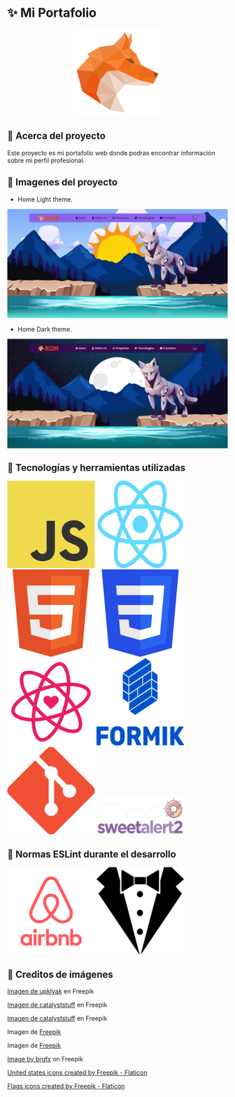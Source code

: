 # ✨ Mi Portafolio

<p align="center">
  <img height="200" width="200" src="./src/img/logo-edr.svg" />
</p>

## 🔶 Acerca del proyecto

Este proyecto es mi portafolio web donde podras encontrar información sobre mi perfil profesional.

## 🔶 Imagenes del proyecto

- Home Light theme.

<img src="./img-readme/portfolio-light.png">

- Home Dark theme.

<img src="./img-readme/portfolio-dark.png">

## 🔶 Tecnologías y herramientas utilizadas

<div display="flex">
  <img height="200" width="200" src="./img-readme/JavaScript.png" title="JavaScript">
  <img height="200" width="200" src="./img-readme/react-logo.png" title="React">
  <img height="200" width="200" src="./img-readme/html.png" title="HTML">
  <img height="200" width="200" src="./img-readme/css.png" title="CSS">
  <img height="200" width="200" src="./img-readme/react-icons.png" title="React-icons">
  <img height="200" width="200" src="./img-readme/formik.png" title="Formik">
  <img height="200" width="200" src="./img-readme/git.png" title="Git">
  <img height="90" width="200" src="./img-readme/sweetAlert2.png" title="SweetAlert2">
</div>

## 🔶 Normas ESLint durante el desarrollo

<div display="flex">
  <img height="200" width="200" src="./img-readme/eslint-airbnb.png" title="ESLint-AirBnB">
  <img height="200" width="200" src="./img-readme/stylelint.png" title="Stylelint">
</div>

## 🔶 Creditos de imágenes

<a href="https://www.freepik.es/vector-gratis/animales-mecanicos-robots-aguila-panda-lagarto-perro-foca-conjunto-dibujos-animados-vectoriales-mascotas-mecanicas-futuristas-pajaros-metal-reptiles-osos-lobos-leones-marinos-cyborgs-maquinas-electronicas_22273261.htm#query=wolf&position=22&from_view=search&track=sph" target="_blank">Imagen de upklyak</a> en Freepik

<a href="https://www.freepik.es/vector-gratis/lindo-astronauta-montando-cohete-agitando-mano-icono-dibujos-animados-ilustracion-concepto-icono-tecnologia-ciencia_10764053.htm#query=rocket&position=40&from_view=search&track=sph" target="_blank">Imagen de catalyststuff</a> en Freepik

<a href="https://www.freepik.es/vector-gratis/lindo-astronauta-bailando-ilustracion-icono-vector-dibujos-animados-cohete-icono-ciencia-tecnologia-aislado_31789043.htm#page=20&position=1&from_view=author" target="_blank">Imagen de catalyststuff</a> en Freepik

Imagen de <a href="https://www.freepik.es/vector-gratis/fondo-constelacion-abstracta-gradiente_5441235.htm#query=stars&position=3&from_view=search&track=sph" target="_blank">Freepik</a>

Imagen de <a href="https://www.freepik.es/vector-gratis/fondo-paisaje-luna-llena_1107751.htm#query=moon&position=19&from_view=search&track=sph" target="_blank">Freepik</a>

<a href="https://www.freepik.com/free-vector/natural-environment-lanscape-scene_5837826.htm" target="_blank">Image by brgfx</a> on Freepik

<a href="https://www.flaticon.com/free-icons/united-states" title="united states icons">United states icons created by Freepik - Flaticon</a>

<a href="https://www.flaticon.com/free-icons/flags" title="flags icons">Flags icons created by Freepik - Flaticon</a>